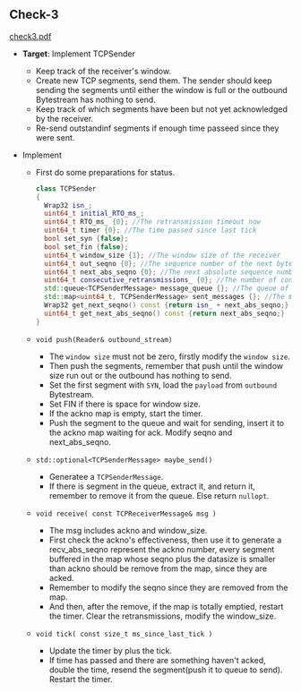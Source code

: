 ## Check-3

[check3.pdf](https://cs144.github.io/assignments/check3.pdf)

- **Target**: Implement TCPSender

  - Keep track of the receiver's window.
  - Create new TCP segments, send them. The sender should keep sending the segments until either the window is full or the outbound Bytestream has nothing to send.
  - Keep track of which segments have been but not yet acknowledged by the receiver.
  - Re-send outstandinf segments if enough time passeed since they were sent.

- Implement

  - First do some preparations for status.

    ```c++
    class TCPSender
    {
      Wrap32 isn_;
      uint64_t initial_RTO_ms_;
      uint64_t RTO_ms_ {0}; //The retransmission timeout now
      uint64_t timer {0}; //The time passed since last tick
      bool set_syn {false}; 
      bool set_fin {false};
      uint64_t window_size {1}; //The window size of the receiver
      uint64_t out_seqno {0}; //The sequence number of the next byte to be sent
      uint64_t next_abs_seqno {0}; //The next absolute sequence number to be sent
      uint64_t consecutive_retransmissions_ {0}; //The number of consecutive retransmissions
      std::queue<TCPSenderMessage> message_queue {}; //The queue of messages to be sent
      std::map<uint64_t, TCPSenderMessage> sent_messages {}; //The map of sent messages, used to check if a message is acknowledged
      Wrap32 get_next_seqno() const {return isn_ + next_abs_seqno;}
      uint64_t get_next_abs_seqno() const {return next_abs_seqno;}
    }
    ```

  - `void push(Reader& outbound_stream)` 

    - The `window size` must not be zero, firstly modify the `window size`.
    - Then push the segments, remember that push until the window size run out or the outbound has nothing to send.
    - Set the first segment with `SYN`, load the `payload` from `outbound` Bytestream.
    - Set FIN if there is space for window size.
    - If the ackno map is empty, start the timer.
    - Push the segment to the queue and wait for sending, insert it to the ackno map waiting for ack. Modify seqno and next_abs_seqno.

  - `std::optional<TCPSenderMessage> maybe_send()`

    - Generatee a `TCPSenderMessage`.
    - If there is segment in the queue, extract it, and return it, remember to remove it from the queue. Else return `nullopt`.

  - `void receive( const TCPReceiverMessage& msg )`

    - The msg includes ackno and window_size.
    - First check the ackno's effectiveness, then use it to generate a recv_abs_seqno represent the ackno number, every segment buffered in the map whose seqno plus the datasize is smaller than ackno should be remove from the map, since they are acked.
    - Remember to modify the seqno since they are removed from the map.
    - And then, after the remove, if the map is totally emptied, restart the timer. Clear the retransmissions, modify the window_size.

  - `void tick( const size_t ms_since_last_tick )`

    - Update the timer by plus the tick.
    - If time has passed and there are something haven't acked, double the time, resend the segment(push it to queue to send). Restart the timer.